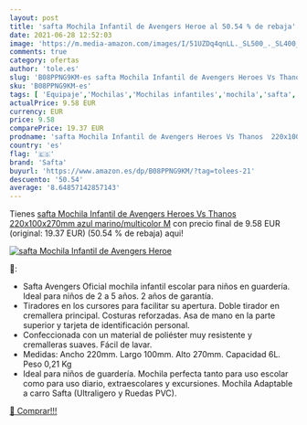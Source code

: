 ```yaml
---
layout: post
title: 'safta Mochila Infantil de Avengers Heroe al 50.54 % de rebaja'
date: 2021-06-28 12:52:03
image: 'https://m.media-amazon.com/images/I/51UZDq4qnLL._SL500_._SL400_.jpg'
comments: true
category: ofertas
author: 'tole.es'
slug: 'B08PPNG9KM-es safta Mochila Infantil de Avengers Heroes Vs Thanos...'
sku: 'B08PPNG9KM-es'
tags: [ 'Equipaje','Mochilas','Mochilas infantiles','mochila','safta', ]
actualPrice: 9.58 EUR
currency: EUR
price: 9.58
comparePrice: 19.37 EUR
prodname: 'safta Mochila Infantil de Avengers Heroes Vs Thanos  220x100x270mm  azul marino/multicolor  M'
country: 'es'
flag: '🇪🇸'
brand: 'Safta'
buyurl: 'https://www.amazon.es/dp/B08PPNG9KM/?tag=tolees-21'
descuento: '50.54'
average: '8.64857142857143'
---
```


Tienes [safta Mochila Infantil de Avengers Heroes Vs Thanos  220x100x270mm  azul marino/multicolor  M](https://www.amazon.es/dp/B08PPNG9KM/?tag=tolees-21) con precio final de  9.58 EUR (original: 19.37 EUR) (50.54 %  de rebaja) aqui!

[![safta Mochila Infantil de Avengers Heroe](https://m.media-amazon.com/images/I/51UZDq4qnLL._SL500_._SL400_.jpg)](https://www.amazon.es/dp/B08PPNG9KM/?tag=tolees-21)

🔎:

- Safta Avengers Oficial mochila infantil escolar para niños en guardería. Ideal para niños de 2 a 5 años. 2 años de garantía.
- Tiradores en los cursores para facilitar su apertura. Doble tirador en cremallera principal. Costuras reforzadas. Asa de mano en la parte superior y tarjeta de identificación personal.
- Confeccionada con un material de poliéster muy resistente y cremalleras suaves. Fácil de lavar.
- Medidas: Ancho 220mm. Largo 100mm. Alto 270mm. Capacidad 6L. Peso 0,21 Kg
- Ideal para niños de guardería. Mochila perfecta tanto para uso escolar como para uso diario, extraescolares y excursiones. Mochila Adaptable a carro Safta (Ultraligero y Ruedas PVC).

[🛒 Comprar!!!](https://www.amazon.es/dp/B08PPNG9KM/?tag=tolees-21)
